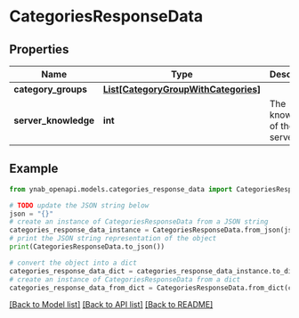 # CategoriesResponseData


## Properties

Name | Type | Description | Notes
------------ | ------------- | ------------- | -------------
**category_groups** | [**List[CategoryGroupWithCategories]**](CategoryGroupWithCategories.md) |  | 
**server_knowledge** | **int** | The knowledge of the server | 

## Example

```python
from ynab_openapi.models.categories_response_data import CategoriesResponseData

# TODO update the JSON string below
json = "{}"
# create an instance of CategoriesResponseData from a JSON string
categories_response_data_instance = CategoriesResponseData.from_json(json)
# print the JSON string representation of the object
print(CategoriesResponseData.to_json())

# convert the object into a dict
categories_response_data_dict = categories_response_data_instance.to_dict()
# create an instance of CategoriesResponseData from a dict
categories_response_data_from_dict = CategoriesResponseData.from_dict(categories_response_data_dict)
```
[[Back to Model list]](../README.md#documentation-for-models) [[Back to API list]](../README.md#documentation-for-api-endpoints) [[Back to README]](../README.md)


